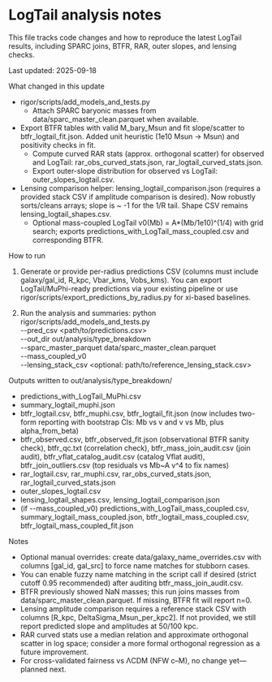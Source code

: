 # LogTail analysis notes

This file tracks code changes and how to reproduce the latest LogTail results, including SPARC joins, BTFR, RAR, outer slopes, and lensing checks.

Last updated: 2025-09-18

What changed in this update
- rigor/scripts/add_models_and_tests.py
  - Attach SPARC baryonic masses from data/sparc_master_clean.parquet when available.
- Export BTFR tables with valid M_bary_Msun and fit slope/scatter to btfr_logtail_fit.json. Added unit heuristic (1e10 Msun -> Msun) and positivity checks in fit.
  - Compute curved RAR stats (approx. orthogonal scatter) for observed and LogTail: rar_obs_curved_stats.json, rar_logtail_curved_stats.json.
  - Export outer-slope distribution for observed vs LogTail: outer_slopes_logtail.csv.
- Lensing comparison helper: lensing_logtail_comparison.json (requires a provided stack CSV if amplitude comparison is desired). Now robustly sorts/cleans arrays; slope is ~ -1 for the 1/R tail. Shape CSV remains lensing_logtail_shapes.csv.
  - Optional mass-coupled LogTail v0(Mb) = A*(Mb/1e10)^(1/4) with grid search; exports predictions_with_LogTail_mass_coupled.csv and corresponding BTFR.

How to run
1) Generate or provide per-radius predictions CSV (columns must include galaxy/gal_id, R_kpc, Vbar_kms, Vobs_kms). You can export LogTail/MuPhi-ready predictions via your existing pipeline or use rigor/scripts/export_predictions_by_radius.py for xi-based baselines.

2) Run the analysis and summaries:
   python rigor/scripts/add_models_and_tests.py \
     --pred_csv <path/to/predictions.csv> \
     --out_dir out/analysis/type_breakdown \
     --sparc_master_parquet data/sparc_master_clean.parquet \
     --mass_coupled_v0 \
     --lensing_stack_csv <optional: path/to/reference_lensing_stack.csv>

Outputs written to out/analysis/type_breakdown/
- predictions_with_LogTail_MuPhi.csv
- summary_logtail_muphi.json
- btfr_logtail.csv, btfr_muphi.csv, btfr_logtail_fit.json (now includes two-form reporting with bootstrap CIs: Mb vs v and v vs Mb, plus alpha_from_beta)
- btfr_observed.csv, btfr_observed_fit.json (observational BTFR sanity check), btfr_qc.txt (correlation check), btfr_mass_join_audit.csv (join audit), btfr_vflat_catalog_audit.csv (catalog Vflat audit), btfr_join_outliers.csv (top residuals vs Mb~A v^4 to fix names)
- rar_logtail.csv, rar_muphi.csv, rar_obs_curved_stats.json, rar_logtail_curved_stats.json
- outer_slopes_logtail.csv
- lensing_logtail_shapes.csv, lensing_logtail_comparison.json
- (if --mass_coupled_v0) predictions_with_LogTail_mass_coupled.csv, summary_logtail_mass_coupled.json, btfr_logtail_mass_coupled.csv, btfr_logtail_mass_coupled_fit.json

Notes
- Optional manual overrides: create data/galaxy_name_overrides.csv with columns [gal_id, gal_src] to force name matches for stubborn cases.
- You can enable fuzzy name matching in the script call if desired (strict cutoff 0.95 recommended) after auditing btfr_mass_join_audit.csv.
- BTFR previously showed NaN masses; this run joins masses from data/sparc_master_clean.parquet. If missing, BTFR fit will report n=0.
- Lensing amplitude comparison requires a reference stack CSV with columns [R_kpc, DeltaSigma_Msun_per_kpc2]. If not provided, we still report predicted slope and amplitudes at 50/100 kpc.
- RAR curved stats use a median relation and approximate orthogonal scatter in log space; consider a more formal orthogonal regression as a future improvement.
- For cross-validated fairness vs ΛCDM (NFW c–M), no change yet—planned next.
